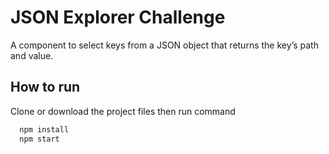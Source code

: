 
# JSON Explorer Challenge

A component to select keys from a JSON object that returns the key’s path and value.


## How to run

Clone or download the project files then run command

```bash
  npm install
  npm start
```